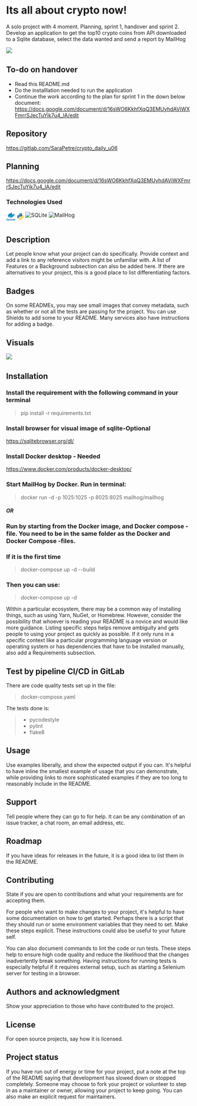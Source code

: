 # Its all about crypto now!
A solo project with 4 moment. Planning, sprint 1, handover and sprint 2.
Develop an application to get the top10 crypto coins from API downloaded to a Sqlite database, select the data wanted and send a report by MailHog

![](https://i.imgur.com/vV68Gs6.png)

## To-do on handover
- Read this README.md
- Do the installlation needed to run the application
- Continue the work according to the plan for sprint 1 in the down below document:
https://docs.google.com/document/d/16sWO6KkhfXqQ3EMUyhdAViWXFmrrSJecTuYik7u4_lA/edit

## Repository
https://gitlab.com/SaraPetre/crypto_daily_u06

## Planning
https://docs.google.com/document/d/16sWO6KkhfXqQ3EMUyhdAViWXFmrrSJecTuYik7u4_lA/edit

### Technologies Used

<img align="left" alt="Docker" width="26px" src="https://raw.githubusercontent.com/github/explore/80688e429a7d4ef2fca1e82350fe8e3517d3494d/topics/docker/docker.png" />

<img align="left" alt="Python" width="26px" src="https://raw.githubusercontent.com/github/explore/80688e429a7d4ef2fca1e82350fe8e3517d3494d/topics/python/python.png" />

<img class="logo"  src="images/sqlite370_banner.gif" alt="SQLite" width="26px" border="0" />

<img src="images/hog.png" height="20" alt="MailHog"/>
<br />
<br />

## Description
Let people know what your project can do specifically. Provide context and add a link to any reference visitors might be unfamiliar with. A list of Features or a Background subsection can also be added here. If there are alternatives to your project, this is a good place to list differentiating factors.

## Badges

On some READMEs, you may see small images that convey metadata, such as whether or not all the tests are passing for the project. You can use Shields to add some to your README. Many services also have instructions for adding a badge.

## Visuals

![](https://i.imgur.com/aEorryb.png)

## Installation
### Install the requirement with the following command in your terminal
>pip install -r requirements.txt
### Install browser for visual image of sqlite-Optional
https://sqlitebrowser.org/dl/
### Install Docker desktop - Needed
https://www.docker.com/products/docker-desktop/
### Start MailHog by Docker. Run in terminal:
>docker run -d -p 1025:1025 -p 8025:8025 mailhog/mailhog

##### OR

### Run by starting from the Docker image, and Docker compose -file. You need to be in the same folder as the Docker and Docker Compose -files.

### If it is the first time
> docker-compose up -d --build
### Then you can use:
> docker-compose up -d

Within a particular ecosystem, there may be a common way of installing things, such as using Yarn, NuGet, or Homebrew. However, consider the possibility that whoever is reading your README is a novice and would like more guidance. Listing specific steps helps remove ambiguity and gets people to using your project as quickly as possible. If it only runs in a specific context like a particular programming language version or operating system or has dependencies that have to be installed manually, also add a Requirements subsection.
## Test by pipeline CI/CD in GitLab
There are code quality tests set up in the file:
> docker-compose.yaml

The tests done is:
> - pycodestyle
> - pylint 
> - flake8


## Usage
Use examples liberally, and show the expected output if you can. It's helpful to have inline the smallest example of usage that you can demonstrate, while providing links to more sophisticated examples if they are too long to reasonably include in the README.

## Support
Tell people where they can go to for help. It can be any combination of an issue tracker, a chat room, an email address, etc.

## Roadmap
If you have ideas for releases in the future, it is a good idea to list them in the README.

## Contributing
State if you are open to contributions and what your requirements are for accepting them.

For people who want to make changes to your project, it's helpful to have some documentation on how to get started. Perhaps there is a script that they should run or some environment variables that they need to set. Make these steps explicit. These instructions could also be useful to your future self.

You can also document commands to lint the code or run tests. These steps help to ensure high code quality and reduce the likelihood that the changes inadvertently break something. Having instructions for running tests is especially helpful if it requires external setup, such as starting a Selenium server for testing in a browser.

## Authors and acknowledgment
Show your appreciation to those who have contributed to the project.

## License
For open source projects, say how it is licensed.

## Project status
If you have run out of energy or time for your project, put a note at the top of the README saying that development has slowed down or stopped completely. Someone may choose to fork your project or volunteer to step in as a maintainer or owner, allowing your project to keep going. You can also make an explicit request for maintainers.
